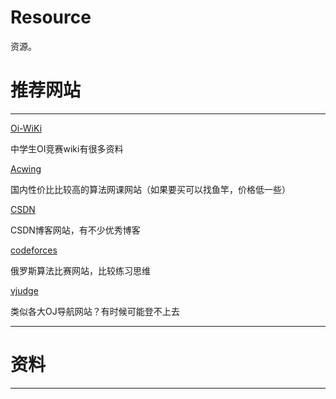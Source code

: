# Resource
资源。

# 推荐网站
***
[Oi-WiKi](https://oi-wiki.org/)

中学生OI竞赛wiki有很多资料

[Acwing](https://www.acwing.com/about/)

国内性价比比较高的算法网课网站（如果要买可以找鱼竿，价格低一些）

[CSDN](https://www.csdn.net/)

CSDN博客网站，有不少优秀博客

[codeforces](https://codeforces.com/)

俄罗斯算法比赛网站，比较练习思维

[vjudge](https://vjudge.net/)

类似各大OJ导航网站？有时候可能登不上去
***
# 资料

***

